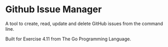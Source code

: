 # Github Issue Manager

A tool to create, read, update and delete GitHub issues from the command line.

Built for Exercise 4.11 from The Go Programming Language.
